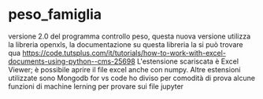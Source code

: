 # peso_famiglia
versione 2.0 del programma controllo peso, questa nuova versione utilizza la libreria openxls, la documentazione su questa libreria la si può trovare
qua https://code.tutsplus.com/it/tutorials/how-to-work-with-excel-documents-using-python--cms-25698
L'estensione scariscata è Excel Viewer; è possibile aprire il file excel anche con numpy.
Altre estensioni utilizzate sono Mongodb for vs code 
ho diviso per comodità di prova alcune funzioni di machine lerning per provare sui file jupyter